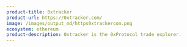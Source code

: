 ```yaml
---
product-title: 0xtracker
product-url: https://0xtracker.com/
image: /images/output_md/https0xtrackercom.png
ecosystem: ethereum
product-description: 0xtracker is the 0xProtocol trade explorer. 
---
```

